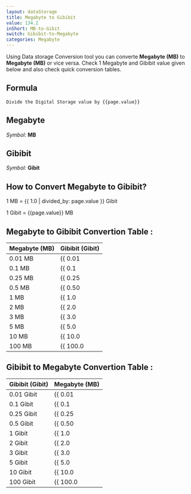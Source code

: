 ```yaml
---
layout: dataStorage
title: Megabyte to Gibibit
value: 134.2
inShort: MB-to-Gibit
switch: Gibibit-to-Megabyte
categories: Megabyte
---
```


Using Data storage Conversion tool you can converte **Megabyte (MB)** to **Megabyte (MB)** or vice versa. Check 1 Megabyte and Gibibit value given below and also check quick conversion tables.

## Formula
`Divide the Digital Storage value by {{page.value}}`

## Megabyte
*Symbol:* **MB**

## Gibibit
*Symbol:* **Gibit**

## How to Convert Megabyte to Gibibit?

1 MB = {{ 1.0 | divided_by: page.value }} Gibit

1 Gibit = {{page.value}} MB


## Megabyte to Gibibit Convertion Table :

| Megabyte (MB) | Gibibit (Gibit) |
| ---- | ---- |
| 0.01 MB | {{ 0.01 | divided_by: page.value }} Gibit |
| 0.1 MB | {{ 0.1 | divided_by: page.value }} Gibit |
| 0.25 MB | {{ 0.25 | divided_by: page.value }} Gibit |
| 0.5 MB | {{ 0.50 | divided_by: page.value }} Gibit |
| 1 MB | {{ 1.0 | divided_by: page.value }} Gibit |
| 2 MB | {{ 2.0 | divided_by: page.value }} Gibit |
| 3 MB | {{ 3.0 | divided_by: page.value }} Gibit |
| 5 MB | {{ 5.0 | divided_by: page.value }} Gibit |
| 10 MB | {{ 10.0 | divided_by: page.value }} Gibit |
| 100 MB | {{ 100.0 | divided_by: page.value }} Gibit |

## Gibibit to Megabyte Convertion Table :

| Gibibit (Gibit) | Megabyte (MB) |
| ---- | ---- |
| 0.01 Gibit | {{ 0.01 | times: page.value }} MB |
| 0.1 Gibit | {{ 0.1 | times: page.value }} MB |
| 0.25 Gibit | {{ 0.25 | times: page.value }} MB |
| 0.5 Gibit | {{ 0.50 | times: page.value }} MB |
| 1 Gibit | {{ 1.0 | times: page.value }} MB |
| 2 Gibit | {{ 2.0 | times: page.value }} MB |
| 3 Gibit | {{ 3.0 | times: page.value }} MB |
| 5 Gibit | {{ 5.0 | times: page.value }} MB |
| 10 Gibit | {{ 10.0 | times: page.value }} MB |
| 100 Gibit | {{ 100.0 | times: page.value }} MB |


<script>
document.getElementById('selectInput')[8].selected = true
document.getElementById('selectOutput')[11].selected = true
</script>
